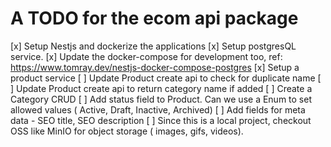 # A TODO for the ecom api package 
[x] Setup Nestjs and dockerize the applications 
[x] Setup postgresQL service. 
[x] Update the docker-compose for development too, ref: https://www.tomray.dev/nestjs-docker-compose-postgres
[x] Setup a product service
[ ] Update Product create api to check for duplicate name 
[ ] Update Product create api to return category name if added 
[ ] Create a Category CRUD 
[ ] Add status field to Product. Can we use a Enum to set allowed values ( Active, Draft, Inactive, Archived)
[ ] Add fields for meta data  - SEO title, SEO description 
[ ] Since this is a local project, checkout OSS like MinIO for object storage ( images, gifs, videos).

